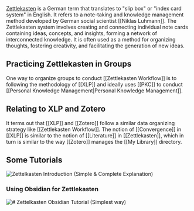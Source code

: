 [Zettlekasten](https://www.wikiwand.com/en/Zettelkasten) is a German term that translates to "slip box" or "index card system" in English. It refers to a note-taking and knowledge management method developed by German social scientist [[Niklas Luhmann]]. The Zettlekasten system involves creating and connecting individual note cards containing ideas, concepts, and insights, forming a network of interconnected knowledge. It is often used as a method for organizing thoughts, fostering creativity, and facilitating the generation of new ideas.
## Practicing Zettlekasten in Groups
One way to organize groups to conduct [[Zettlekasten Workflow]] is to following the methodology of [[XLP]] and ideally uses [[PKC]] to conduct [[Personal Knowledge Management|Personal Knowledge Management]].

## Relating to XLP and Zotero
It terms out that [[XLP]] and [[Zotero]] follow a similar data organizing strategy like [[Zettlekasten Workflow]]. The notion of [[Convergence]] in [[XLP]] is similar to the notion of [[Literature]] in [[Zettlekasten]], which in turn is similar to the way [[Zotero]] manages the [[My Library]] directory.

## Some Tutorials

![Zettelkasten Introduction (Simple & Complete Explanation)](https://www.youtube.com/watch?v=Q2zY7l2tzoQ)

### Using Obsidian for Zettlekasten
![# Zettelkasten Obsidian Tutorial (Simplest way)](https://www.youtube.com/watch?v=ATXERF3MiIY&t=1s)